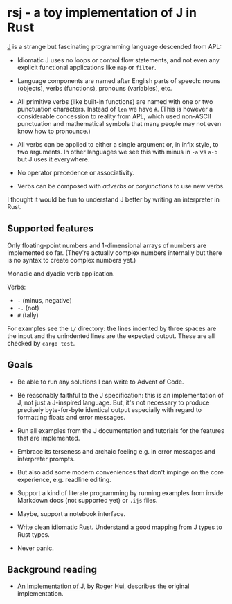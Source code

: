 # rsj - a toy implementation of J in Rust

[J](https://www.jsoftware.com/help/dictionary/intro.htm) is a strange but
fascinating programming language descended from APL: 

* Idiomatic J uses no loops or control flow statements, and not even any
  explicit functional applications like `map` or `filter`.

* Language components are named after English parts of speech: nouns (objects),
  verbs (functions), pronouns (variables), etc.

* All primitive verbs (like built-in functions) are named with one or two
  punctuation characters. Instead of `len` we have `#`. (This is however a
  considerable concession to reality from APL, which used non-ASCII punctuation
  and mathematical symbols that many people may not even know how to pronounce.)

* All verbs can be applied to either a single argument or, in infix style, to
  two arguments. In other languages we see this with minus in `-a` vs `a-b` but
  J uses it everywhere.

* No operator precedence or associativity.

* Verbs can be composed with *adverbs* or *conjunctions* to use new verbs.

I thought it would be fun to understand J better by writing an interpreter in Rust.

## Supported features

Only floating-point numbers and 1-dimensional arrays of numbers are implemented so far.
(They're actually complex numbers internally but there is no syntax to create complex
numbers yet.)

Monadic and dyadic verb application.

Verbs:

* `-` (minus, negative)
* `-.` (not)
* `#` (tally)

For examples see the `t/` directory: the lines indented by three spaces are the input 
and the unindented lines are the expected output. These are all checked by `cargo test`.

## Goals

* Be able to run any solutions I can write to Advent of Code.

* Be reasonably faithful to the J specification: this is an implementation of J,
  not just a J-inspired language. But, it's not necessary to produce precisely 
  byte-for-byte identical output especially with regard to formatting floats and
  error messages.
  
* Run all examples from the J documentation and tutorials for the features that
  are implemented.
  
* Embrace its terseness and archaic feeling e.g. in error messages and interpreter
  prompts.

* But also add some modern conveniences that don't impinge on the core experience,
  e.g. readline editing.
  
* Support a kind of literate programming by running examples from inside Markdown
  docs (not supported yet) or `.ijs` files.
  
* Maybe, support a notebook interface.
  
* Write clean idiomatic Rust. Understand a good mapping from J types to Rust types.

* Never panic.

## Background reading

* [An Implementation of J](https://www.jsoftware.com/books/pdf/aioj.pdf), by
  Roger Hui, describes the original implementation.
